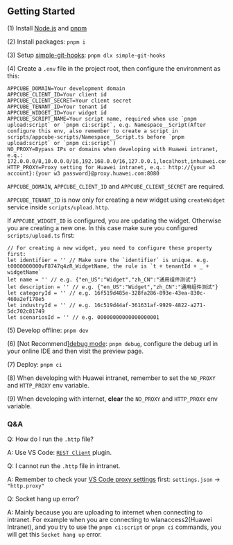 ## Getting Started

(1) Install [Node.js](https://nodejs.org/) and [pnpm](https://pnpm.io/)

(2) Install packages: `pnpm i`

(3) Setup [simple-git-hooks](https://github.com/toplenboren/simple-git-hooks): `pnpm dlx simple-git-hooks`

(4) Create a `.env` file in the project root, then configure the environment as this:

```
APPCUBE_DOMAIN=Your development domain
APPCUBE_CLIENT_ID=Your client id
APPCUBE_CLIENT_SECRET=Your client secret
APPCUBE_TENANT_ID=Your tenant id
APPCUBE_WIDGET_ID=Your widget id
APPCUBE_SCRIPT_NAME=Your script name, required when use `pnpm upload:script` or `pnpm ci:script`, e.g. Namespace__Script(After configure this env, also remember to create a script in scripts/appcube-scripts/Namespace__Script.ts before `pnpm upload:script` or `pnpm ci:script`)
NO_PROXY=Bypass IPs or domains when developing with Huawei intranet, e.q.: 172.0.0.0/8,10.0.0.0/16,192.168.0.0/16,127.0.0.1,localhost,inhuawei.com,huawei.com
HTTP_PROXY=Proxy setting for Huawei intranet, e.q.: http://{your w3 account}:{your w3 password}@proxy.huawei.com:8080
```

`APPCUBE_DOMAIN`, `APPCUBE_CLIENT_ID` and `APPCUBE_CLIENT_SECRET` are required.

`APPCUBE_TENANT_ID` is now only for creating a new widget using `createWidget` service inside `scripts/upload.http`.

If `APPCUBE_WIDGET_ID` is configured, you are updating the widget.
Otherwise you are creating a new one. In this case make sure you configured `scripts/upload.ts` first:

```
// For creating a new widget, you need to configure these property first:
let identifier = '' // Make sure the `identifier` is unique. e.g. t0000000000vF8747q4zR_WidgetName, the rule is `t + tenantId + _ + widgetName`
let name = '' // e.g. {"en_US":"Widget","zh_CN":"通用组件测试"}
let description = '' // e.g. {"en_US":"Widget","zh_CN":"通用组件测试"}
let categoryId = '' // e.g. 16f519d485e-328fa286-893e-43ea-830c-460a2ef178e5
let industryId = '' // e.g. 16c519d44af-361631af-9929-4822-a271-5dc702c81749
let scenariosId = '' // e.g. 00000000000000000001
```

(5) Develop offline: `pnpm dev`

(6) [Not Recommend][debug mode](https://support.huaweicloud.com/usermanual-appcube/appcube_05_0186.html): `pnpm debug`, configure the debug url in your online IDE and then visit the preview page.

(7) Deploy: `pnpm ci`

(8) When developing with Huawei intranet, remember to set the `NO_PROXY` and `HTTP_PROXY` env variable.

(9) When developing with internet, **clear** the `NO_PROXY` and `HTTP_PROXY` env variable.

### Q&A

Q: How do I run the `.http` file?

A: Use VS Code: [`REST Client`](https://github.com/Huachao/vscode-restclient) plugin.

Q: I cannot run the `.http` file in intranet.

A: Remember to check your [VS Code proxy settings](https://code.visualstudio.com/docs/setup/network#_legacy-proxy-server-support) first: `settings.json` -> `"http.proxy"`

Q: Socket hang up error?

A: Mainly because you are uploading to internet when connecting to intranet. For example when you are connecting to wlanaccess2(Huawei Intranet), and you try to use the `pnpm ci:script` or `pnpm ci` commands, you will get this `Socket hang up` error.
